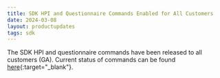 ```yaml
---
title: SDK HPI and Questionnaire Commands Enabled for All Customers
date: 2024-03-08
layout: productupdates
tags: sdk 
---
```


The SDK HPI and questionnaire commands have been released to all customers (GA). Current status of commands can be found [here](/product-updates/commands-module/#progress){:target="_blank"}. 